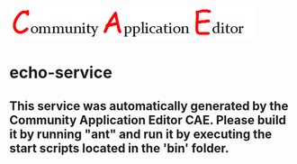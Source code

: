 ![CAE](https://github.com/CAE-Community-Application-Editor/microservice-echo-service/blob/master/img/logo.png)  

echo-service
===================


This service was automatically generated by the Community Application Editor CAE. Please build it by running "ant" and run it by executing the start scripts located in the 'bin' folder.
---------------
